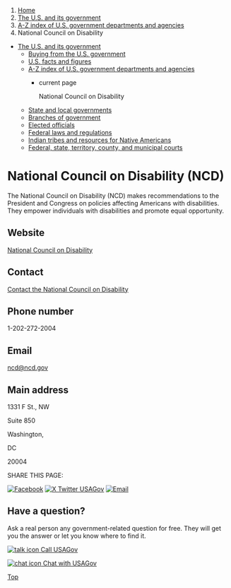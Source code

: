 1. [Home](/)
2. [The U.S. and its government](/about-the-us)
3. [A-Z index of U.S. government departments and agencies](/agency-index)
4. National Council on Disability

* [The U.S. and its government](/about-the-us)
  + [Buying from the U.S. government](/buy-from-government)
  + [U.S. facts and figures](/facts-figures)
  + [A-Z index of U.S. government departments and agencies](/agency-index)
    - current page

      National Council on Disability
  + [State and local governments](/state-local-governments)
  + [Branches of government](/branches-of-government)
  + [Elected officials](/elected-officials)
  + [Federal laws and regulations](/laws-and-regulations)
  + [Indian tribes and resources for Native Americans](/tribes)
  + [Federal, state, territory, county, and municipal courts](/courts)

National Council on Disability
(NCD)
====================================

The National Council on Disability (NCD) makes recommendations to the President and Congress on policies affecting Americans with disabilities. They empower individuals with disabilities and promote equal opportunity.

Website
-------

[National Council on Disability](https://ncd.gov/)

Contact
-------

[Contact the National Council on Disability](https://www.ncd.gov/contact/)

Phone number
------------

1-202-272-2004

Email
-----

[ncd@ncd.gov](mailto:ncd@ncd.gov)

Main address
------------

1331 F St., NW
  

Suite 850
  

Washington,

DC

20004

SHARE THIS PAGE:

[![Facebook](/themes/custom/usagov/images/social-media-icons/Facebook_Icon.svg)](https://www.facebook.com/sharer/sharer.php?u=https://www.usa.gov/agencies/national-council-on-disability&v=3)
[![X Twitter USAGov](/themes/custom/usagov/images/social-media-icons/X_Twitter_Icon.svg?version=2)](https://twitter.com/intent/tweet?source=webclient&text=https://www.usa.gov/agencies/national-council-on-disability)
[![Email](/themes/custom/usagov/images/social-media-icons/Email_Icon.svg?version=2)](mailto:?subject=https://www.usa.gov/agencies/national-council-on-disability)

Have a question?
----------------

Ask a real person any government-related question for free. They will get you the answer or let you know where to find it.

[![talk icon](/themes/custom/usagov/images/ICONS_talk.png)
Call USAGov](/phone)

[![chat icon](/themes/custom/usagov/images/ICONS_chat.png)
Chat with USAGov](/chat)

[Top](#main-content)